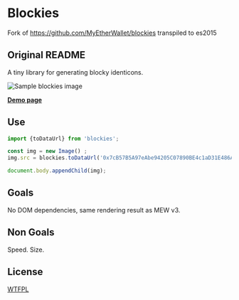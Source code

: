 Blockies
========
Fork of https://github.com/MyEtherWallet/blockies transpiled to es2015

Original README
---
A tiny library for generating blocky identicons.

![Sample blockies image](sample.png "Blockies")

[**Demo page**](http://download13.github.io/blockies/)

Use
---

```javascript
import {toDataUrl} from 'blockies';

const img = new Image() ;
img.src = blockies.toDataUrl('0x7cB57B5A97eAbe94205C07890BE4c1aD31E486A8');

document.body.appendChild(img);
```


Goals
-----

No DOM dependencies, same rendering result as MEW v3.

Non Goals
---

Speed. Size.

License
-------

[WTFPL](http://www.wtfpl.net/)
